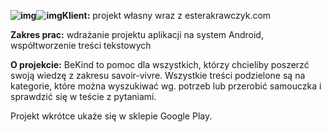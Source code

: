 **![img](https://esterakrawczyk.com/wp-content/uploads/2019/02/BeKind-copy-1024x683.jpg)![img](https://esterakrawczyk.com/wp-content/uploads/2019/02/widoki_bekind-1024x521.jpg)Klient:**
projekt własny wraz z esterakrawczyk.com

**Zakres prac:** 
wdrażanie projektu aplikacji na system Android, współtworzenie treści tekstowych

**O projekcie:**
BeKind to pomoc dla wszystkich, którzy chcieliby poszerzć swoją wiedzę z zakresu savoir-vivre. Wszystkie treści podzielone są na kategorie, które można wyszukiwać wg. potrzeb lub przerobić samouczka i sprawdzić się w teście z pytaniami.

Projekt wkrótce ukaże się w sklepie Google Play.
